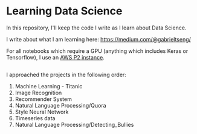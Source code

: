 # Learning Data Science 

In this repository, I'll keep the code I write as I learn about Data Science. 

I write about what I am learning here: 
https://medium.com/@gabrieltseng/

For all notebooks which require a GPU (anything which includes Keras or Tensorflow), I use an [AWS P2 instance](https://aws.amazon.com/ec2/instance-types/p2/). 

## 
I approached the projects in the following order: 
1. Machine Learning - Titanic
2. Image Recognition
3. Recommender System 
4. Natural Language Processing/Quora
5. Style Neural Network 
6. Timeseries data
7. Natural Language Processing/Detecting_Bullies


